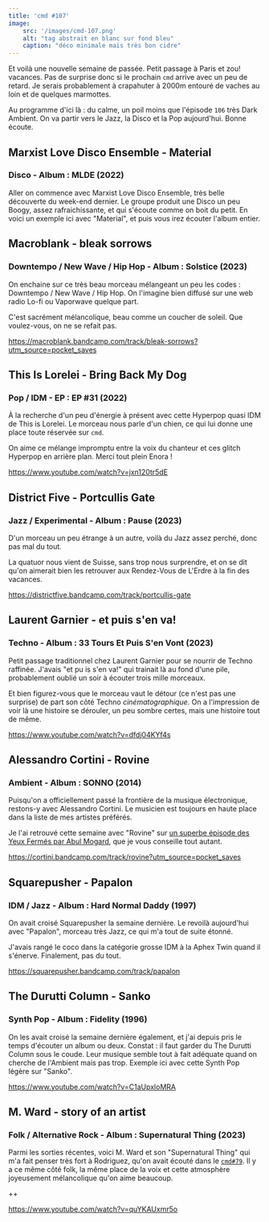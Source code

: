 ```yaml
---
title: 'cmd #107'
image:
    src: '/images/cmd-107.png'
    alt: "tag abstrait en blanc sur fond bleu"
    caption: "déco minimale mais très bon cidre"
---
```


Et voilà une nouvelle semaine de passée. Petit passage à Paris et zou! vacances. Pas de surprise donc si le prochain `cmd` arrive avec un peu de retard. Je serais probablement à crapahuter à 2000m entouré de vaches au loin et de quelques marmottes.

Au programme d'ici là : du calme, un poil moins que l'épisode `106` très Dark Ambient. On va partir vers le Jazz, la Disco et la Pop aujourd'hui. Bonne écoute.



## Marxist Love Disco Ensemble - Material

### Disco - Album : MLDE (2022)

Aller on commence avec Marxist Love Disco Ensemble, très belle découverte du week-end dernier. Le groupe produit une Disco un peu Boogy, assez rafraichissante, et qui s'écoute comme on boit du petit. En voici un exemple ici avec "Material", et puis vous irez écouter l'album entier.



## Macroblank - bleak sorrows

### Downtempo / New Wave / Hip Hop - Album : Solstice (2023)

On enchaine sur ce très beau morceau mélangeant un peu les codes : Downtempo / New Wave / Hip Hop. On l'imagine bien diffusé sur une web radio Lo-fi ou Vaporwave quelque part.

C'est sacrément mélancolique, beau comme un coucher de soleil. Que voulez-vous, on ne se refait pas.

https://macroblank.bandcamp.com/track/bleak-sorrows?utm_source=pocket_saves



## This Is Lorelei - Bring Back My Dog

### Pop / IDM - EP : EP #31 (2022)

À la recherche d'un peu d'énergie à présent avec cette Hyperpop quasi IDM de This is Lorelei. Le morceau nous parle d'un chien, ce qui lui donne une place toute réservée sur `cmd`.

On aime ce mélange impromptu entre la voix du chanteur et ces glitch Hyperpop en arrière plan. Merci tout plein Enora !

https://www.youtube.com/watch?v=jxn120tr5dE



## District Five - Portcullis Gate

### Jazz / Experimental - Album : Pause (2023)

D'un morceau un peu étrange à un autre, voilà du Jazz assez perché, donc pas mal du tout.

La quatuor nous vient de Suisse, sans trop nous surprendre, et on se dit qu'on aimerait bien les retrouver aux Rendez-Vous de L'Erdre à la fin des vacances.

https://districtfive.bandcamp.com/track/portcullis-gate



## Laurent Garnier - et puis s'en va!

### Techno - Album : 33 Tours Et Puis S'en Vont (2023)

Petit passage traditionnel chez Laurent Garnier pour se nourrir de Techno raffinée. J'avais "et pu is s'en va!" qui trainait là au fond d'une pile, probablement oublié un soir à écouter trois mille morceaux.

Et bien figurez-vous que le morceau vaut le détour (ce n'est pas une surprise) de part son côté Techno _cinématographique_. On a l'impression de voir là une histoire se dérouler, un peu sombre certes, mais une histoire tout de même.

https://www.youtube.com/watch?v=dfdj04KYf4s



## Alessandro Cortini - Rovine

### Ambient - Album : SONNO (2014)

Puisqu'on a officiellement passé la frontière de la musique électronique, restons-y avec Alessandro Cortini. Le musicien est toujours en haute place dans la liste de mes artistes préférés.

Je l'ai retrouvé cette semaine avec "Rovine" sur [un superbe épisode des Yeux Fermés par Abul Mogard](https://rinse.fm/episodes/les-yeux-ferm%C3%A9s-26-06-2023-1400/?utm_source=pocket_saves), que je vous conseille tout autant.

https://cortini.bandcamp.com/track/rovine?utm_source=pocket_saves



## Squarepusher - Papalon

### IDM / Jazz - Album : Hard Normal Daddy (1997)

On avait croisé Squarepusher la semaine dernière. Le revoilà aujourd'hui avec "Papalon", morceau très Jazz, ce qui m'a tout de suite étonné.

J'avais rangé le coco dans la catégorie grosse IDM à la Aphex Twin quand il s'énerve. Finalement, pas du tout.

https://squarepusher.bandcamp.com/track/papalon



## The Durutti Column - Sanko

### Synth Pop  - Album : Fidelity (1996)

On les avait croisé la semaine dernière également, et j'ai depuis pris le temps d'écouter un album ou deux. Constat : il faut garder du The Durutti Column sous le coude. Leur musique semble tout à fait adéquate quand on cherche de l'Ambient mais pas trop. Exemple ici avec cette Synth Pop légère sur "Sanko".

https://www.youtube.com/watch?v=C1aUpxloMRA



## M. Ward - story of an artist

### Folk / Alternative Rock - Album : Supernatural Thing (2023)

Parmi les sorties récentes, voici M. Ward et son "Supernatural Thing" qui m'a fait penser très fort à Rodriguez, qu'on avait écouté dans le [`cmd#79`](https://cmd.wuips.com/post/2022-12-23-cmd-79). Il y a ce même côté folk, la même place de la voix et cette atmosphère joyeusement mélancolique qu'on aime beaucoup.

++

https://www.youtube.com/watch?v=quYKAUxmr5o

